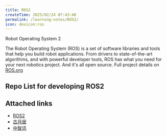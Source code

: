 ```yaml
---
title: ROS2
createTime: 2025/02/24 07:43:40
permalink: /learning-notes/ROS2/
icon: devicon:ros
---
```


Robot Operating System 2

The Robot Operating System (ROS) is a set of software libraries and tools that help you build robot applications. From drivers to state-of-the-art algorithms, and with powerful developer tools, ROS has what you need for your next robotics project. And it's all open source. Full project details on [ROS.org](https://ROS.org)

## Repo List for developing ROS2

<CardGrid>
<RepoCard repo="ros2/ros2"></RepoCard>
<RepoCard repo="ros2/ros2_documentation"></RepoCard>
<RepoCard repo="ros2/rclcpp"></RepoCard>
</CardGrid>

## Attached links

- [ROS2](https://ros.org)
- [古月居](https://guyuehome.com)
- [中智讯](https://zonesion.com.cn)